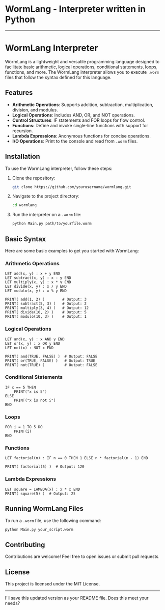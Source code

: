   # WormLang - Interpreter written in Python

---

# WormLang Interpreter

WormLang is a lightweight and versatile programming language designed to facilitate basic arithmetic, logical operations, conditional statements, loops, functions, and more. The WormLang interpreter allows you to execute `.worm` files that follow the syntax defined for this language.

## Features

- **Arithmetic Operations**: Supports addition, subtraction, multiplication, division, and modulus.
- **Logical Operations**: Includes AND, OR, and NOT operations.
- **Control Structures**: IF statements and FOR loops for flow control.
- **Functions**: Define and invoke single-line functions with support for recursion.
- **Lambda Expressions**: Anonymous functions for concise operations.
- **I/O Operations**: Print to the console and read from `.worm` files.

## Installation

To use the WormLang interpreter, follow these steps:

1. Clone the repository:
   ```bash
   git clone https://github.com/yourusername/wormlang.git
   ```
2. Navigate to the project directory:
   ```bash
   cd wormlang
   ```
3. Run the interpreter on a `.worm` file:
   ```bash
   python Main.py path/to/yourfile.worm
   ```

## Basic Syntax

Here are some basic examples to get you started with WormLang:

### Arithmetic Operations
```worm
LET add(x, y) : x + y END
LET subtract(x, y) : x - y END
LET multiply(x, y) : x * y END
LET divide(x, y) : x / y END
LET modulo(x, y) : x % y END

PRINT( add(1, 2) )        # Output: 3
PRINT( subtract(5, 3) )   # Output: 2
PRINT( multiply(3, 4) )   # Output: 12
PRINT( divide(10, 2) )    # Output: 5
PRINT( modulo(10, 3) )    # Output: 1
```

### Logical Operations
```worm
LET and(x, y) : x AND y END
LET or(x, y) : x OR y END
LET not(x) : NOT x END

PRINT( and(TRUE, FALSE) )  # Output: FALSE
PRINT( or(TRUE, FALSE) )   # Output: TRUE
PRINT( not(TRUE) )         # Output: FALSE
```

### Conditional Statements
```worm
IF x == 5 THEN
    PRINT("x is 5")
ELSE
    PRINT("x is not 5")
END
```

### Loops
```worm
FOR i = 1 TO 5 DO
    PRINT(i)
END
```

### Functions
```worm
LET factorial(n) : IF n == 0 THEN 1 ELSE n * factorial(n - 1) END

PRINT( factorial(5) )  # Output: 120
```

### Lambda Expressions
```worm
LET square = LAMBDA(x) : x * x END
PRINT( square(5) )  # Output: 25
```

## Running WormLang Files

To run a `.worm` file, use the following command:
```bash
python Main.py your_script.worm
```

## Contributing

Contributions are welcome! Feel free to open issues or submit pull requests.

## License

This project is licensed under the MIT License.

---

I'll save this updated version as your README file. Does this meet your needs?
